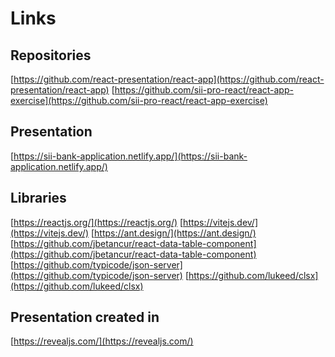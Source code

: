 <!-- .slide: data-background="#333333" -->
# Links <!-- .element: class="r-fit-text" -->


<!-- .slide: data-background="#333333" -->
## Repositories

[https://github.com/react-presentation/react-app](https://github.com/react-presentation/react-app)
[https://github.com/sii-pro-react/react-app-exercise](https://github.com/sii-pro-react/react-app-exercise)


<!-- .slide: data-background="#333333" -->
## Presentation

[https://sii-bank-application.netlify.app/](https://sii-bank-application.netlify.app/)


<!-- .slide: data-background="#333333" -->
## Libraries

[https://reactjs.org/](https://reactjs.org/)
[https://vitejs.dev/](https://vitejs.dev/)
[https://ant.design/](https://ant.design/)
[https://github.com/jbetancur/react-data-table-component](https://github.com/jbetancur/react-data-table-component)
[https://github.com/typicode/json-server](https://github.com/typicode/json-server)
[https://github.com/lukeed/clsx](https://github.com/lukeed/clsx)


<!-- .slide: data-background="#333333" -->
## Presentation created in

[https://revealjs.com/](https://revealjs.com/)
